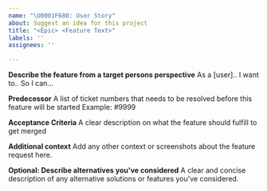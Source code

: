 ```yaml
---
name: "\U0001F680: User Story"
about: Suggest an idea for this project
title: "<Epic> <Feature Text>"
labels: ''
assignees: ''

---
```


**Describe the feature from a target persons perspective**
As a [user].. I want to.. So I can...

**Predecessor**
A list of ticket numbers that needs to be resolved before this feature will be started
Example: #9999

**Acceptance Criteria**
A clear description on what the feature should fulfill to get merged

**Additional context**
Add any other context or screenshots about the feature request here.

**Optional: Describe alternatives you've considered**
A clear and concise description of any alternative solutions or features you've considered.
